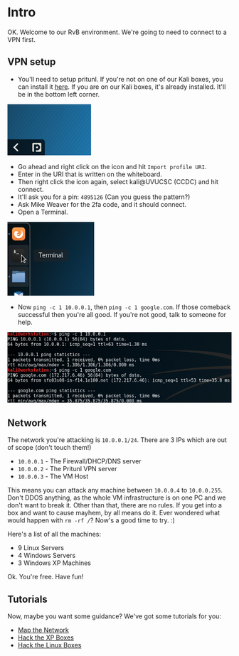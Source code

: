 # Intro
OK. Welcome to our RvB environment. We're going to need to connect to a VPN first. 

## VPN setup
- You'll need to setup pritunl. If you're not on one of our Kali boxes, you can install it [here](https://client.pritunl.com/#install). If you are on our Kali boxes, it's already installed. It'll be in the bottom left corner.

![Image of Pritunl Icon](images/pritunl.png)

- Go ahead and right click on the icon and hit `Import profile URI`.
- Enter in the URI that is written on the whiteboard.
- Then right click the icon again, select kali@UVUCSC (CCDC) and hit connect.
- It'll ask you for a pin: `4895126` (Can you guess the pattern?)
- Ask Mike Weaver for the 2fa code, and it should connect.
- Open a Terminal.

![Image of Terminal Icon](images/terminal.png)

- Now `ping -c 1 10.0.0.1`, then `ping -c 1 google.com`. If those comeback successful then you're all good. If you're not good, talk to someone for help.

![Image of Ping](images/ping.png)

## Network

The network you're attacking is `10.0.0.1/24`. 
There are 3 IPs which are out of scope (don't touch them!)
- `10.0.0.1` - The Firewall/DHCP/DNS server
- `10.0.0.2` - The Pritunl VPN server
- `10.0.0.3` - The VM Host

This means you can attack any machine between `10.0.0.4` to `10.0.0.255`. Don't DDOS anything, as the whole VM infrastructure is on one PC and we don't want to break it. Other than that, there are no rules. If you get into a box and want to cause mayhem, by all means do it. Ever wondered what would happen with `rm -rf /`? Now's a good time to try. :)

Here's a list of all the machines:
- 9 Linux Servers
- 4 Windows Servers
- 3 Windows XP Machines

Ok. You're free. Have fun!

## Tutorials

Now, maybe you want some guidance? We've got some tutorials for you:
- [Map the Network](nmap.md)
- [Hack the XP Boxes](windowxp.md)
- [Hack the Linux Boxes](linux.md)
